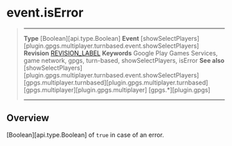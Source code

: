 # event.isError

> --------------------- ------------------------------------------------------------------------------------------
> __Type__              [Boolean][api.type.Boolean]
> __Event__             [showSelectPlayers][plugin.gpgs.multiplayer.turnbased.event.showSelectPlayers]
> __Revision__          [REVISION_LABEL](REVISION_URL)
> __Keywords__          Google Play Games Services, game network, gpgs, turn-based, showSelectPlayers, isError
> __See also__          [showSelectPlayers][plugin.gpgs.multiplayer.turnbased.event.showSelectPlayers]
>						[gpgs.multiplayer.turnbased][plugin.gpgs.multiplayer.turnbased]
>						[gpgs.multiplayer][plugin.gpgs.multiplayer]
>                       [gpgs.*][plugin.gpgs]
> --------------------- ------------------------------------------------------------------------------------------

## Overview

[Boolean][api.type.Boolean] of `true` in case of an error.